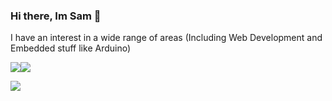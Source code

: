 ### Hi there, Im Sam 👋

I have an interest in a wide range of areas (Including Web Development and Embedded stuff like Arduino)

<p><img src="https://github-readme-stats.vercel.app/api?username=samster395&show_icons=true&theme=chartreuse-dark&include_all_commits=true&hide=issues&count_private=true"><img src="https://github-readme-stats.vercel.app/api/top-langs/?username=samster395&layout=compact&theme=chartreuse-dark&hide=css,starlark"><p>

<!--<p><img src="https://streak-stats.demolab.com?user=samster395&theme=dark&mode=weekly"><p>-->

[![](https://visitcount.itsvg.in/api?id=samster395&label=Profile%20Views&pretty=true)](https://visitcount.itsvg.in)

<!--
**ToXIc-Dev/ToXIc-Dev** is a ✨ _special_ ✨ repository because its `README.md` (this file) appears on your GitHub profile.

Here are some ideas to get you started:

- 🔭 I’m currently working on ...
- 🌱 I’m currently learning ...
- 👯 I’m looking to collaborate on ...
- 🤔 I’m looking for help with ...
- 💬 Ask me about ...
- 📫 How to reach me: ...
- 😄 Pronouns: ...
- ⚡ Fun fact: ...
-->
